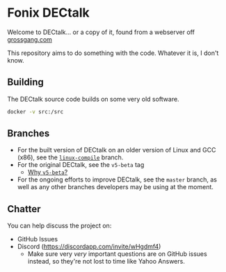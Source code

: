 # Fonix DECtalk

Welcome to DECtalk... or a copy of it, found from a webserver off [grossgang.com](http://grossgang.com/tts/dectalk%20software%20and%20manual/Ad%202.zip)

This repository aims to do something with the code.
Whatever it is, I don't know.

## Building

The DECtalk source code builds on some very old software.


```sh
docker -v src:/src
```

## Branches

- For the built version of DECtalk on an older version of Linux and GCC (x86), see the [`linux-compile`](https://github.com/dectalk/source/tree/linux-compile) branch.
- For the original DECtalk, see the `v5-beta` tag
    - [Why `v5-beta`?](https://old.reddit.com/r/DecTalk/comments/ilbuxj/dectalk_for_linux/g4jo688/)
- For the ongoing efforts to improve DECtalk, see the `master` branch, as well as any other branches developers may be using at the moment.

## Chatter

You can help discuss the project on:

- GitHub Issues
- Discord (https://discordapp.com/invite/wHgdmf4)
    - Make sure very _very_ important questions are on GitHub issues instead,
      so they're not lost to time like Yahoo Answers.

